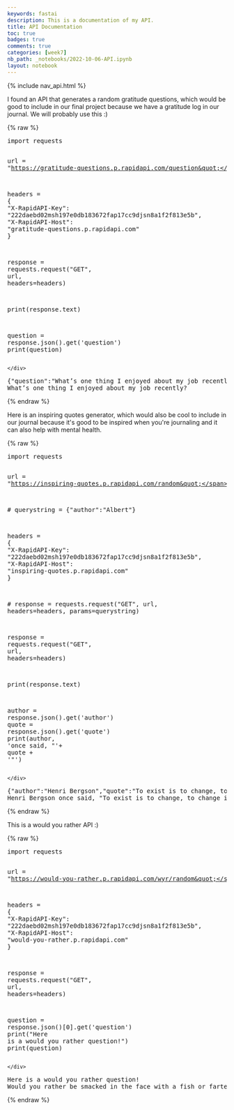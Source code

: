 ```yaml
---
keywords: fastai
description: This is a documentation of my API.
title: API Documentation
toc: true 
badges: true
comments: true
categories: [week7]
nb_path: _notebooks/2022-10-06-API.ipynb
layout: notebook
---
```


<!--
#################################################
### THIS FILE WAS AUTOGENERATED! DO NOT EDIT! ###
#################################################
# file to edit: _notebooks/2022-10-06-API.ipynb
-->

<div class="container" id="notebook-container">
        
<div class="cell border-box-sizing text_cell rendered"><div class="inner_cell">
<div class="text_cell_render border-box-sizing rendered_html">
<p>{% include nav_api.html %}</p>

</div>
</div>
</div>
<div class="cell border-box-sizing text_cell rendered"><div class="inner_cell">
<div class="text_cell_render border-box-sizing rendered_html">
<p>I found an API that generates a random gratitude questions, which would be good to include in our final project because we have a gratitude log in our journal. We will probably use this :)</p>

</div>
</div>
</div>
    {% raw %}
    
<div class="cell border-box-sizing code_cell rendered">
<div class="input">

<div class="inner_cell">
    <div class="input_area">
<div class=" highlight hl-ipython3"><pre><span></span><span class="kn">import</span> <span class="nn">requests</span>

<span class="n">url</span> <span class="o">=</span> <span class="s2">&quot;https://gratitude-questions.p.rapidapi.com/question&quot;</span>

<span class="n">headers</span> <span class="o">=</span> <span class="p">{</span>
	<span class="s2">&quot;X-RapidAPI-Key&quot;</span><span class="p">:</span> <span class="s2">&quot;222daebd02msh197e0db183672fap17cc9djsn8a1f2f813e5b&quot;</span><span class="p">,</span>
	<span class="s2">&quot;X-RapidAPI-Host&quot;</span><span class="p">:</span> <span class="s2">&quot;gratitude-questions.p.rapidapi.com&quot;</span>
<span class="p">}</span>

<span class="n">response</span> <span class="o">=</span> <span class="n">requests</span><span class="o">.</span><span class="n">request</span><span class="p">(</span><span class="s2">&quot;GET&quot;</span><span class="p">,</span> <span class="n">url</span><span class="p">,</span> <span class="n">headers</span><span class="o">=</span><span class="n">headers</span><span class="p">)</span>

<span class="nb">print</span><span class="p">(</span><span class="n">response</span><span class="o">.</span><span class="n">text</span><span class="p">)</span>

<span class="n">question</span> <span class="o">=</span> <span class="n">response</span><span class="o">.</span><span class="n">json</span><span class="p">()</span><span class="o">.</span><span class="n">get</span><span class="p">(</span><span class="s1">&#39;question&#39;</span><span class="p">)</span>
<span class="nb">print</span><span class="p">(</span><span class="n">question</span><span class="p">)</span>
</pre></div>

    </div>
</div>
</div>

<div class="output_wrapper">
<div class="output">

<div class="output_area">

<div class="output_subarea output_stream output_stdout output_text">
<pre>{&#34;question&#34;:&#34;What’s one thing I enjoyed about my job recently?&#34;}
What’s one thing I enjoyed about my job recently?
</pre>
</div>
</div>

</div>
</div>

</div>
    {% endraw %}

<div class="cell border-box-sizing text_cell rendered"><div class="inner_cell">
<div class="text_cell_render border-box-sizing rendered_html">
<p>Here is an inspiring quotes generator, which would also be cool to include in our journal because it's good to be inspired when you're journaling and it can also help with mental health.</p>

</div>
</div>
</div>
    {% raw %}
    
<div class="cell border-box-sizing code_cell rendered">
<div class="input">

<div class="inner_cell">
    <div class="input_area">
<div class=" highlight hl-ipython3"><pre><span></span><span class="kn">import</span> <span class="nn">requests</span>

<span class="n">url</span> <span class="o">=</span> <span class="s2">&quot;https://inspiring-quotes.p.rapidapi.com/random&quot;</span>

<span class="c1"># querystring = {&quot;author&quot;:&quot;Albert&quot;}</span>

<span class="n">headers</span> <span class="o">=</span> <span class="p">{</span>
	<span class="s2">&quot;X-RapidAPI-Key&quot;</span><span class="p">:</span> <span class="s2">&quot;222daebd02msh197e0db183672fap17cc9djsn8a1f2f813e5b&quot;</span><span class="p">,</span>
	<span class="s2">&quot;X-RapidAPI-Host&quot;</span><span class="p">:</span> <span class="s2">&quot;inspiring-quotes.p.rapidapi.com&quot;</span>
<span class="p">}</span>

<span class="c1"># response = requests.request(&quot;GET&quot;, url, headers=headers, params=querystring)</span>

<span class="n">response</span> <span class="o">=</span> <span class="n">requests</span><span class="o">.</span><span class="n">request</span><span class="p">(</span><span class="s2">&quot;GET&quot;</span><span class="p">,</span> <span class="n">url</span><span class="p">,</span> <span class="n">headers</span><span class="o">=</span><span class="n">headers</span><span class="p">)</span>


<span class="nb">print</span><span class="p">(</span><span class="n">response</span><span class="o">.</span><span class="n">text</span><span class="p">)</span>

<span class="n">author</span> <span class="o">=</span> <span class="n">response</span><span class="o">.</span><span class="n">json</span><span class="p">()</span><span class="o">.</span><span class="n">get</span><span class="p">(</span><span class="s1">&#39;author&#39;</span><span class="p">)</span>
<span class="n">quote</span> <span class="o">=</span> <span class="n">response</span><span class="o">.</span><span class="n">json</span><span class="p">()</span><span class="o">.</span><span class="n">get</span><span class="p">(</span><span class="s1">&#39;quote&#39;</span><span class="p">)</span>
<span class="nb">print</span><span class="p">(</span><span class="n">author</span><span class="p">,</span> <span class="s1">&#39;once said, &quot;&#39;</span><span class="o">+</span> <span class="n">quote</span> <span class="o">+</span> <span class="s1">&#39;&quot;&#39;</span><span class="p">)</span>
</pre></div>

    </div>
</div>
</div>

<div class="output_wrapper">
<div class="output">

<div class="output_area">

<div class="output_subarea output_stream output_stdout output_text">
<pre>{&#34;author&#34;:&#34;Henri Bergson&#34;,&#34;quote&#34;:&#34;To exist is to change, to change is to mature, to mature is to go on creating oneself endlessly.&#34;}
Henri Bergson once said, &#34;To exist is to change, to change is to mature, to mature is to go on creating oneself endlessly.&#34;
</pre>
</div>
</div>

</div>
</div>

</div>
    {% endraw %}

<div class="cell border-box-sizing text_cell rendered"><div class="inner_cell">
<div class="text_cell_render border-box-sizing rendered_html">
<p>This is a would you rather API :)</p>

</div>
</div>
</div>
    {% raw %}
    
<div class="cell border-box-sizing code_cell rendered">
<div class="input">

<div class="inner_cell">
    <div class="input_area">
<div class=" highlight hl-ipython3"><pre><span></span><span class="kn">import</span> <span class="nn">requests</span>

<span class="n">url</span> <span class="o">=</span> <span class="s2">&quot;https://would-you-rather.p.rapidapi.com/wyr/random&quot;</span>

<span class="n">headers</span> <span class="o">=</span> <span class="p">{</span>
	<span class="s2">&quot;X-RapidAPI-Key&quot;</span><span class="p">:</span> <span class="s2">&quot;222daebd02msh197e0db183672fap17cc9djsn8a1f2f813e5b&quot;</span><span class="p">,</span>
	<span class="s2">&quot;X-RapidAPI-Host&quot;</span><span class="p">:</span> <span class="s2">&quot;would-you-rather.p.rapidapi.com&quot;</span>
<span class="p">}</span>

<span class="n">response</span> <span class="o">=</span> <span class="n">requests</span><span class="o">.</span><span class="n">request</span><span class="p">(</span><span class="s2">&quot;GET&quot;</span><span class="p">,</span> <span class="n">url</span><span class="p">,</span> <span class="n">headers</span><span class="o">=</span><span class="n">headers</span><span class="p">)</span>

<span class="n">question</span> <span class="o">=</span> <span class="n">response</span><span class="o">.</span><span class="n">json</span><span class="p">()[</span><span class="mi">0</span><span class="p">]</span><span class="o">.</span><span class="n">get</span><span class="p">(</span><span class="s1">&#39;question&#39;</span><span class="p">)</span>
<span class="nb">print</span><span class="p">(</span><span class="s2">&quot;Here is a would you rather question!&quot;</span><span class="p">)</span>
<span class="nb">print</span><span class="p">(</span><span class="n">question</span><span class="p">)</span>
</pre></div>

    </div>
</div>
</div>

<div class="output_wrapper">
<div class="output">

<div class="output_area">

<div class="output_subarea output_stream output_stdout output_text">
<pre>Here is a would you rather question!
Would you rather be smacked in the face with a fish or farted on?
</pre>
</div>
</div>

</div>
</div>

</div>
    {% endraw %}

</div>
 


